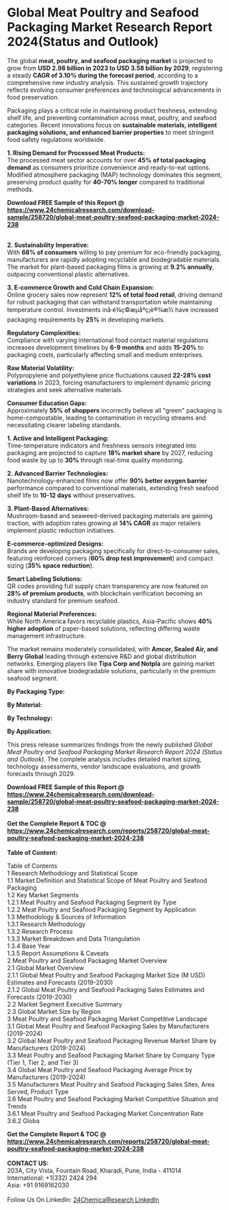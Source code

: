 <h1>Global Meat Poultry and Seafood Packaging Market Research Report 2024(Status and Outlook)</h1><p>The global <strong>meat, poultry, and seafood packaging market</strong> is projected to grow from <strong>USD 2.98 billion in 2023 to USD 3.58 billion by 2029</strong>, registering a steady <strong>CAGR of 3.10% during the forecast period</strong>, according to a comprehensive new industry analysis. This sustained growth trajectory reflects evolving consumer preferences and technological advancements in food preservation.</p><p>Packaging plays a critical role in maintaining product freshness, extending shelf life, and preventing contamination across meat, poultry, and seafood categories. Recent innovations focus on <strong>sustainable materials, intelligent packaging solutions, and enhanced barrier properties</strong> to meet stringent food safety regulations worldwide.</p><p><strong>1. Rising Demand for Processed Meat Products:</strong><br>
The processed meat sector accounts for over <strong>45% of total packaging demand</strong> as consumers prioritize convenience and ready-to-eat options. Modified atmosphere packaging (MAP) technology dominates this segment, preserving product quality for <strong>40-70% longer</strong> compared to traditional methods.</p><div><b>Download FREE Sample of this Report @ 
            <a href="https://www.24chemicalresearch.com/download-sample/258720/global-meat-poultry-seafood-packaging-market-2024-238">
            https://www.24chemicalresearch.com/download-sample/258720/global-meat-poultry-seafood-packaging-market-2024-238</a></b></div><br><p><strong>2. Sustainability Imperative:</strong><br>
With <strong>68% of consumers</strong> willing to pay premium for eco-friendly packaging, manufacturers are rapidly adopting recyclable and biodegradable materials. The market for plant-based packaging films is growing at <strong>9.2% annually</strong>, outpacing conventional plastic alternatives.</p><p><strong>3. E-commerce Growth and Cold Chain Expansion:</strong><br>
Online grocery sales now represent <strong>12% of total food retail</strong>, driving demand for robust packaging that can withstand transportation while maintaining temperature control. Investments inå·é¾ç©æµåºç¡è®¾æ½ have increased packaging requirements by <strong>25%</strong> in developing markets.</p><p><strong>Regulatory Complexities:</strong><br>
Compliance with varying international food contact material regulations increases development timelines by <strong>6-9 months</strong> and adds <strong>15-20%</strong> to packaging costs, particularly affecting small and medium enterprises.</p><p><strong>Raw Material Volatility:</strong><br>
Polypropylene and polyethylene price fluctuations caused <strong>22-28% cost variations</strong> in 2023, forcing manufacturers to implement dynamic pricing strategies and seek alternative materials.</p><p><strong>Consumer Education Gaps:</strong><br>
Approximately <strong>55% of shoppers</strong> incorrectly believe all "green" packaging is home-compostable, leading to contamination in recycling streams and necessitating clearer labeling standards.</p><p><strong>1. Active and Intelligent Packaging:</strong><br>
Time-temperature indicators and freshness sensors integrated into packaging are projected to capture <strong>18% market share</strong> by 2027, reducing food waste by up to <strong>30%</strong> through real-time quality monitoring.</p><p><strong>2. Advanced Barrier Technologies:</strong><br>
Nanotechnology-enhanced films now offer <strong>90% better oxygen barrier</strong> performance compared to conventional materials, extending fresh seafood shelf life to <strong>10-12 days</strong> without preservatives.</p><p><strong>3. Plant-Based Alternatives:</strong><br>
Mushroom-based and seaweed-derived packaging materials are gaining traction, with adoption rates growing at <strong>14% CAGR</strong> as major retailers implement plastic reduction initiatives.</p><p><strong>E-commerce-optimized Designs:</strong><br>
Brands are developing packaging specifically for direct-to-consumer sales, featuring reinforced corners (<strong>60% drop test improvement</strong>) and compact sizing (<strong>35% space reduction</strong>).</p><p><strong>Smart Labeling Solutions:</strong><br>
QR codes providing full supply chain transparency are now featured on <strong>28% of premium products</strong>, with blockchain verification becoming an industry standard for premium seafood.</p><p><strong>Regional Material Preferences:</strong><br>
While North America favors recyclable plastics, Asia-Pacific shows <strong>40% higher adoption</strong> of paper-based solutions, reflecting differing waste management infrastructure.</p><p>The market remains moderately consolidated, with <strong>Amcor, Sealed Air, and Berry Global</strong> leading through extensive R&amp;D and global distribution networks. Emerging players like <strong>Tipa Corp and Notpla</strong> are gaining market share with innovative biodegradable solutions, particularly in the premium seafood segment.</p><p><strong>By Packaging Type:</strong></p><p><strong>By Material:</strong></p><p><strong>By Technology:</strong></p><p><strong>By Application:</strong></p><p>This press release summarizes findings from the newly published <em>Global Meat Poultry and Seafood Packaging Market Research Report 2024 (Status and Outlook)</em>. The complete analysis includes detailed market sizing, technology assessments, vendor landscape evaluations, and growth forecasts through 2029.</p><div><b>Download FREE Sample of this Report @ 
            <a href="https://www.24chemicalresearch.com/download-sample/258720/global-meat-poultry-seafood-packaging-market-2024-238">
            https://www.24chemicalresearch.com/download-sample/258720/global-meat-poultry-seafood-packaging-market-2024-238</a></b></div><br><div><b>Get the Complete Report & TOC @ 
            <a href="https://www.24chemicalresearch.com/reports/258720/global-meat-poultry-seafood-packaging-market-2024-238">
            https://www.24chemicalresearch.com/reports/258720/global-meat-poultry-seafood-packaging-market-2024-238</a></b></div><br>
            <b>Table of Content:</b><p>Table of Contents<br />
1 Research Methodology and Statistical Scope<br />
1.1 Market Definition and Statistical Scope of Meat Poultry and Seafood Packaging<br />
1.2 Key Market Segments<br />
1.2.1 Meat Poultry and Seafood Packaging Segment by Type<br />
1.2.2 Meat Poultry and Seafood Packaging Segment by Application<br />
1.3 Methodology & Sources of Information<br />
1.3.1 Research Methodology<br />
1.3.2 Research Process<br />
1.3.3 Market Breakdown and Data Triangulation<br />
1.3.4 Base Year<br />
1.3.5 Report Assumptions & Caveats<br />
2 Meat Poultry and Seafood Packaging Market Overview<br />
2.1 Global Market Overview<br />
2.1.1 Global Meat Poultry and Seafood Packaging Market Size (M USD) Estimates and Forecasts (2019-2030)<br />
2.1.2 Global Meat Poultry and Seafood Packaging Sales Estimates and Forecasts (2019-2030)<br />
2.2 Market Segment Executive Summary<br />
2.3 Global Market Size by Region<br />
3 Meat Poultry and Seafood Packaging Market Competitive Landscape<br />
3.1 Global Meat Poultry and Seafood Packaging Sales by Manufacturers (2019-2024)<br />
3.2 Global Meat Poultry and Seafood Packaging Revenue Market Share by Manufacturers (2019-2024)<br />
3.3 Meat Poultry and Seafood Packaging Market Share by Company Type (Tier 1, Tier 2, and Tier 3)<br />
3.4 Global Meat Poultry and Seafood Packaging Average Price by Manufacturers (2019-2024)<br />
3.5 Manufacturers Meat Poultry and Seafood Packaging Sales Sites, Area Served, Product Type<br />
3.6 Meat Poultry and Seafood Packaging Market Competitive Situation and Trends<br />
3.6.1 Meat Poultry and Seafood Packaging Market Concentration Rate<br />
3.6.2 Globa</p><div><b>Get the Complete Report & TOC @ 
            <a href="https://www.24chemicalresearch.com/reports/258720/global-meat-poultry-seafood-packaging-market-2024-238">
            https://www.24chemicalresearch.com/reports/258720/global-meat-poultry-seafood-packaging-market-2024-238</a></b></div><br><b>CONTACT US:</b><br>
            203A, City Vista, Fountain Road, Kharadi, Pune, India - 411014<br>
            International: +1(332) 2424 294<br>
            Asia: +91 9169162030 <br><br>
            Follow Us On LinkedIn: <a href="https://www.linkedin.com/company/24chemicalresearch/">24ChemicalResearch LinkedIn</a>